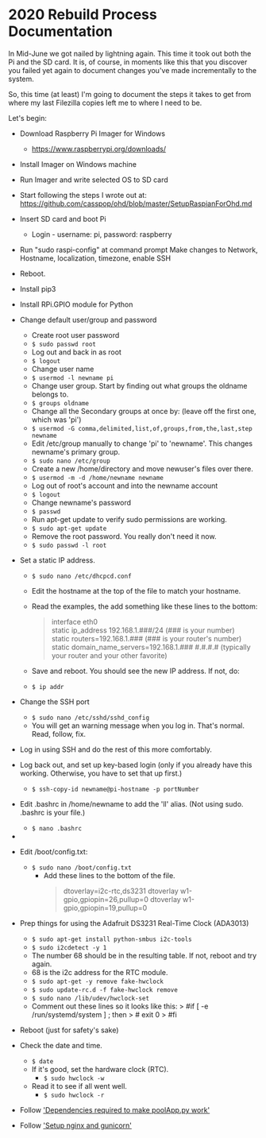 # 2020 Rebuild Process Documentation

In Mid-June we got nailed by lightning again.  This time it took out both the Pi and the SD card.
It is, of course, in moments like this that you discover you failed yet again to document changes you've made incrementally to the system.

So, this time (at least) I'm going to document the steps it takes to get from where my last Filezilla copies left me to where I need to be.  

Let's begin:

- Download Raspberry Pi Imager for Windows
  - <https://www.raspberrypi.org/downloads/>
- Install Imager on Windows machine
- Run Imager and write selected OS to SD card
- Start following the steps I wrote out at: <https://github.com/casspop/ohd/blob/master/SetupRaspianForOhd.md>
- Insert SD card and boot Pi
  - Login - username: pi, password: raspberry
- Run "sudo raspi-config" at command prompt
        Make changes to Network, Hostname, localization, timezone, enable SSH
- Reboot.
- Install pip3
- Install RPi.GPIO module for Python
- Change default user/group and password
  - Create root user password
  - ```$ sudo passwd root```
  - Log out and back in as root
  - ```$ logout```
  - Change user name
  - ```$ usermod -l newname pi```
  - Change user group.  Start by finding out what groups the oldname belongs to.
  - ```$ groups oldname```
  - Change all the Secondary groups at once by:  (leave off the first one, which was 'pi')
  - ```$ usermod -G comma,delimited,list,of,groups,from,the,last,step newname```
  - Edit /etc/group manually to change 'pi' to 'newname'.  This changes newname's primary group.
  - ```$ sudo nano /etc/group```
  - Create a new /home/directory and move newuser's files over there.
  - ```$ usermod -m -d /home/newname newname```
  - Log out of root's account and into the newname account
  - ```$ logout```
  - Change newname's password
  - ```$ passwd```
  - Run apt-get update to verify sudo permissions are working.
  - ```$ sudo apt-get update```
  - Remove the root password.  You really don't need it now.
  - ```$ sudo passwd -l root```

- Set a static IP address.
  - ```$ sudo nano /etc/dhcpcd.conf```
  - Edit the hostname at the top of the file to match your hostname.
  - Read the examples, the add something like these lines to the bottom:
    > interface eth0<br>
    > static ip_address 192.168.1.###/24  (### is your number)<br>
    > static routers=192.168.1.###  (### is your router's number)<br>
    > static domain_name_servers=192.168.1.### #.#.#.# (typically your router and your other favorite)

  - Save and reboot.  You should see the new IP address.  If not, do:
  - ```$ ip addr```

- Change the SSH port
  - ```$ sudo nano /etc/sshd/sshd_config```
  - You will get an warning message when you log in. That's normal. Read, follow, fix.

- Log in using SSH and do the rest of this more comfortably.
- Log back out, and set up key-based login (only if you already have this working. Otherwise, you have to set that up first.)
  - ```$ ssh-copy-id newname@pi-hostname -p portNumber```
- Edit .bashrc in /home/newname to add the 'll' alias. (Not using sudo. .bashrc is your file.)
  - ```$ nano .bashrc```
- 
- Edit /boot/config.txt:
  - ```$ sudo nano /boot/config.txt```
    - Add these lines to the bottom of the file.<br>
        > dtoverlay=i2c-rtc,ds3231 
        > dtoverlay w1-gpio,gpiopin=26,pullup=0
        > dtoverlay w1-gpio,gpiopin=19,pullup=0

- Prep things for using the Adafruit DS3231 Real-Time Clock (ADA3013)
  - ```$ sudo apt-get install python-smbus i2c-tools```
  - ```$ sudo i2cdetect -y 1```
  - The number 68 should be in the resulting table.  If not, reboot and try again.
  - 68 is the i2c address for the RTC module.
  - ```$ sudo apt-get -y remove fake-hwclock```
  - ```$ sudo update-rc.d -f fake-hwclock remove```
  - ```$ sudo nano /lib/udev/hwclock-set```
  - Comment out these lines so it looks like this:
        > \#if [ -e /run/systemd/system ] ; then
        > \#    exit 0
        > \#fi
- Reboot (just for safety's sake)
- Check the date and time.
  - ``$ date``
  - If it's good, set the hardware clock (RTC).
    - ``$ sudo hwclock -w``
  - Read it to see if all went well.
    - ``$ sudo hwclock -r``


- Follow ['Dependencies required to make poolApp.py work'](https://github.com/casspop/PoolControls/blob/master/Dependencies.md)
- Follow ['Setup nginx and gunicorn'](https://github.com/casspop/PoolControls/blob/master/Setup%20nginx%20and%20gunicorn.md)


